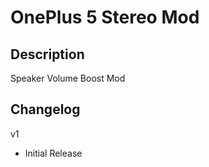 # **OnePlus 5 Stereo Mod**

## Description

Speaker Volume Boost Mod

## Changelog

v1

- Initial Release